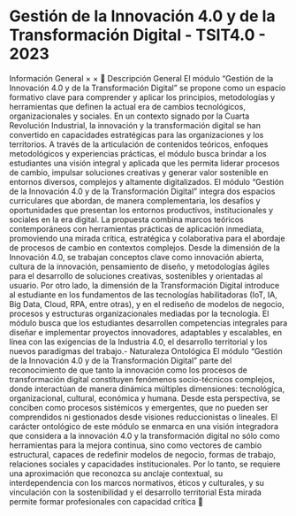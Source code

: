 # Gestión de la Innovación 4.0 y de la Transformación Digital - TSIT4.0 - 2023
Información General
 ×
 ×
 
 Descripción General 
El módulo “Gestión de la Innovación 4.0 y de la Transformación Digital” se propone
 como un espacio formativo clave para comprender y aplicar los principios, metodologías y
 herramientas que definen la actual era de cambios tecnológicos, organizacionales y
 sociales. En un contexto signado por la Cuarta Revolución Industrial, la innovación y la
 transformación digital se han convertido en capacidades estratégicas para las
 organizaciones y los territorios.
 A través de la articulación de contenidos teóricos, enfoques metodológicos y experiencias
 prácticas, el módulo busca brindar a los estudiantes una visión integral y aplicada que les
 permita liderar procesos de cambio, impulsar soluciones creativas y generar valor
 sostenible en entornos diversos, complejos y altamente digitalizados.
 El módulo “Gestión de la Innovación 4.0 y de la Transformación Digital” integra dos
 espacios curriculares que abordan, de manera complementaria, los desafíos y
 oportunidades que presentan los entornos productivos, institucionales y sociales en la era
 digital. La propuesta combina marcos teóricos contemporáneos con herramientas
 prácticas de aplicación inmediata, promoviendo una mirada crítica, estratégica y
 colaborativa para el abordaje de procesos de cambio en contextos complejos.
 Desde la dimensión de la Innovación 4.0, se trabajan conceptos clave como innovación
 abierta, cultura de la innovación, pensamiento de diseño, y metodologías ágiles para el
 desarrollo de soluciones creativas, sostenibles y orientadas al usuario. Por otro lado, la
 dimensión de la Transformación Digital introduce al estudiante en los fundamentos de las
 tecnologías habilitadoras (IoT, IA, Big Data, Cloud, RPA, entre otras), y en el rediseño de
 modelos de negocio, procesos y estructuras organizacionales mediadas por la tecnología.
 El módulo busca que los estudiantes desarrollen competencias integrales para diseñar e
 implementar proyectos innovadores, adaptables y escalables, en línea con las exigencias de
 la Industria 4.0, el desarrollo territorial y los nuevos paradigmas del trabajo.- Naturaleza Ontológica 
El módulo “Gestión de la Innovación 4.0 y de la Transformación Digital” parte del
 reconocimiento de que tanto la innovación como los procesos de transformación digital
 constituyen fenómenos socio-técnicos complejos, donde interactúan de manera dinámica
 múltiples dimensiones: tecnológica, organizacional, cultural, económica y humana. Desde
 esta perspectiva, se conciben como procesos sistémicos y emergentes, que no pueden ser
 comprendidos ni gestionados desde visiones reduccionistas o lineales.
 El carácter ontológico de este módulo se enmarca en una visión integradora que considera
 a la innovación 4.0 y la transformación digital no sólo como herramientas para la mejora
 continua, sino como vectores de cambio estructural, capaces de redefinir modelos de
 negocio, formas de trabajo, relaciones sociales y capacidades institucionales. Por lo tanto,
 se requiere una aproximación que reconozca su anclaje contextual, su interdependencia
 con los marcos normativos, éticos y culturales, y su vinculación con la sostenibilidad y el
 desarrollo territorial Esta mirada permite formar profesionales con capacidad crítica
 